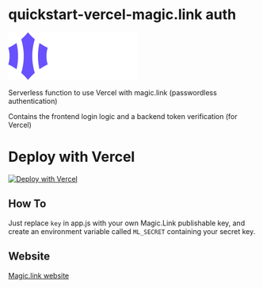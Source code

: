 # quickstart-vercel-magic.link auth

![Magic.link](magic.link.svg)

Serverless function to use Vercel with magic.link (passwordless authentication)

Contains the frontend login logic and a backend token verification (for Vercel)

# Deploy with Vercel
[![Deploy with Vercel](https://vercel.com/button)](https://vercel.com/new/git/external?repository-url=https%3A%2F%2Fgithub.com%2Fdashpilot%2Fquickstart-vercel-magic.link-auth&env=ML_SECRET)

## How To

Just replace `key` in app.js with your own Magic.Link publishable key, and create an environment variable called `ML_SECRET` containing your secret key.

## Website

[Magic.link website](https://magic.link)
